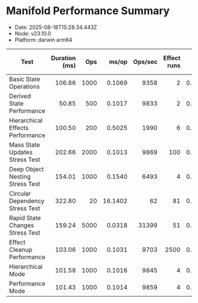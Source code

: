 # Manifold Performance Summary

- Date: 2025-08-18T15:28:34.443Z
- Node: v23.10.0
- Platform: darwin arm64

| Test | Duration (ms) | Ops | ms/op | Ops/sec | Effect runs | Avg (ms) | Med (ms) | P95 (ms) | P99 (ms) | Min/Max (ms) | CPU u/s (ms) | Mem start/end/Δ (MB) | GC? |
|---|---:|---:|---:|---:|---:|---:|---:|---:|---:|---:|---:|---:|:--:|
| Basic State Operations | 106.86 | 1000 | 0.1069 | 9358 | 2 | 0.0551 | 0.0115 | 0.0115 | 0.0115 | 0.0115/0.0987 | 6.9/0.7 | 37.84/38.36/0.52 |  |
| Derived State Performance | 50.85 | 500 | 0.1017 | 9833 | 2 | 0.0055 | 0.0011 | 0.0011 | 0.0011 | 0.0011/0.0100 | 0.7/0.0 | 38.53/38.59/0.06 |  |
| Hierarchical Effects Performance | 100.50 | 200 | 0.5025 | 1990 | 6 | 0.0064 | 0.0037 | 0.0077 | 0.0077 | 0.0020/0.0152 | 0.7/0.1 | 38.69/38.75/0.06 |  |
| Mass State Updates Stress Test | 202.66 | 2000 | 0.1013 | 9869 | 100 | 0.0010 | 0.0006 | 0.0017 | 0.0046 | 0.0004/0.0267 | 2.0/0.1 | 38.88/39.20/0.33 |  |
| Deep Object Nesting Stress Test | 154.01 | 1000 | 0.1540 | 6493 | 4 | 0.0229 | 0.0062 | 0.0299 | 0.0299 | 0.0029/0.0526 | 3.3/0.3 | 39.31/41.40/2.09 |  |
| Circular Dependency Stress Test | 322.80 | 20 | 16.1402 | 62 | 81 | 0.0023 | 0.0010 | 0.0064 | 0.0135 | 0.0004/0.0222 | 4.1/0.4 | 41.51/41.87/0.36 |  |
| Rapid State Changes Stress Test | 159.24 | 5000 | 0.0318 | 31399 | 51 | 0.0020 | 0.0010 | 0.0042 | 0.0153 | 0.0005/0.0214 | 2.7/0.3 | 41.96/42.18/0.21 |  |
| Effect Cleanup Performance | 103.06 | 1000 | 0.1031 | 9703 | 2500 | 0.0002 | 0.0002 | 0.0003 | 0.0010 | 0.0001/0.0187 | 8.1/0.4 | 42.29/44.43/2.14 |  |
| Hierarchical Mode | 101.58 | 1000 | 0.1016 | 9845 | 4 | 0.0152 | 0.0036 | 0.0106 | 0.0106 | 0.0002/0.0465 | 0.5/0.0 | 44.86/44.91/0.05 |  |
| Performance Mode | 101.43 | 1000 | 0.1014 | 9859 | 4 | 0.0145 | 0.0027 | 0.0040 | 0.0040 | 0.0002/0.0511 | 0.4/0.0 | 44.94/44.99/0.04 |  |

